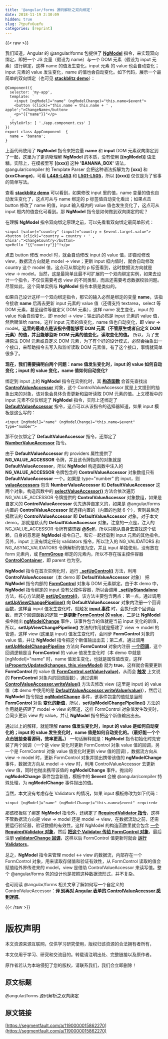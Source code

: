 ```yaml
---
title: '@angular/forms 源码解析之双向绑定' 
date: 2018-11-19 2:30:09
hidden: true
slug: 7tpufv6uefu
categories: [reprint]
---
```


{{< raw >}}
<p>&#x6211;&#x4EEC;&#x77E5;&#x9053;&#xFF0C;Angular &#x7684; @angular/forms &#x5305;&#x63D0;&#x4F9B;&#x4E86; <strong><a href="https://github.com/angular/angular/blob/master/packages/forms/src/directives/ng_model.ts#L106-L111" rel="nofollow noreferrer" target="_blank">NgModel</a></strong> &#x6307;&#x4EE4;&#xFF0C;&#x6765;&#x5B9E;&#x73B0;&#x53CC;&#x5411;&#x7ED1;&#x5B9A;&#xFF0C;&#x5373;&#x628A;&#x4E00;&#x4E2A; JS &#x53D8;&#x91CF;&#xFF08;&#x5047;&#x8BBE;&#x4E3A; name&#xFF09;&#x4E0E;&#x4E00;&#x4E2A; DOM &#x5143;&#x7D20;&#xFF08;&#x5047;&#x8BBE;&#x4E3A; input &#x5143;&#x7D20;&#xFF09;&#x8FDB;&#x884C;&#x7ED1;&#x5B9A;&#xFF0C;&#x8FD9;&#x6837; name &#x7684;&#x503C;&#x53D1;&#x751F;&#x53D8;&#x5316;&#xFF0C;input &#x5143;&#x7D20; &#x7684; value &#x4E5F;&#x4F1A;&#x81EA;&#x52A8;&#x53D8;&#x5316;&#xFF1B;input &#x5143;&#x7D20;&#x7684; value &#x53D1;&#x751F;&#x53D8;&#x5316;&#xFF0C;name &#x7684;&#x503C;&#x4E5F;&#x4F1A;&#x81EA;&#x52A8;&#x53D8;&#x5316;&#x3002;&#x5982;&#x4E0B;&#x4EE3;&#x7801;&#xFF0C;&#x5C55;&#x793A;&#x4E00;&#x4E2A;&#x6700;&#x7B80;&#x5355;&#x7684;&#x53CC;&#x5411;&#x7ED1;&#x5B9A;&#xFF08;&#x4E5F;&#x53EF;&#x89C1; <strong><a href="https://stackblitz.com/edit/ng-model-lx1036" rel="nofollow noreferrer" target="_blank">stackblitz demo</a></strong>&#xFF09;&#xFF1A;</p><div class="widget-codetool" style="display:none"><div class="widget-codetool--inner"><span class="selectCode code-tool" data-toggle="tooltip" data-placement="top" title="" data-original-title="&#x5168;&#x9009;"></span> <span type="button" class="copyCode code-tool" data-toggle="tooltip" data-placement="top" data-clipboard-text="@Component({
  selector: &apos;my-app&apos;,
  template: `
    &lt;input [ngModel]=&quot;name&quot; (ngModelChange)=&quot;this.name=$event&quot;&gt;
    &lt;button (click)=&quot;this.name = this.name + &apos; , apple&apos;;&quot;&gt;ChangeName&lt;/button&gt;
    &lt;p&gt;"{{"name"}}"&lt;/p&gt;
  `,
  styleUrls: [ &apos;./app.component.css&apos; ]
})
export class AppComponent  {
  name = &apos;banana&apos;;
}" title="" data-original-title="&#x590D;&#x5236;"></span> <span type="button" class="saveToNote code-tool" data-toggle="tooltip" data-placement="top" title="" data-original-title="&#x653E;&#x8FDB;&#x7B14;&#x8BB0;"></span></div></div><pre class="xml hljs"><code class="html">@Component({
  selector: &apos;my-app&apos;,
  template: `
    <span class="hljs-tag">&lt;<span class="hljs-name">input</span> [<span class="hljs-attr">ngModel</span>]=<span class="hljs-string">&quot;name&quot;</span> (<span class="hljs-attr">ngModelChange</span>)=<span class="hljs-string">&quot;this.name=$event&quot;</span>&gt;</span>
    <span class="hljs-tag">&lt;<span class="hljs-name">button</span> (<span class="hljs-attr">click</span>)=<span class="hljs-string">&quot;this.name = this.name + &apos; , apple&apos;;&quot;</span>&gt;</span>ChangeName<span class="hljs-tag">&lt;/<span class="hljs-name">button</span>&gt;</span>
    <span class="hljs-tag">&lt;<span class="hljs-name">p</span>&gt;</span>"{{"name"}}"<span class="hljs-tag">&lt;/<span class="hljs-name">p</span>&gt;</span>
  `,
  styleUrls: [ &apos;./app.component.css&apos; ]
})
export class AppComponent  {
  name = &apos;banana&apos;;
}</code></pre><p>&#x4E0A;&#x9762;&#x4EE3;&#x7801;&#x4F7F;&#x7528;&#x4E86; <strong>NgModel</strong> &#x6307;&#x4EE4;&#x6765;&#x628A;&#x53D8;&#x91CF; <strong>name</strong> &#x548C; <strong>input</strong> DOM &#x5143;&#x7D20;&#x53CC;&#x5411;&#x7ED1;&#x5B9A;&#x5230;&#x4E86;&#x4E00;&#x8D77;&#xFF0C;&#x8FD9;&#x91CC;&#x4E3A;&#x4E86;&#x66F4;&#x6E05;&#x6670;&#x7406;&#x89E3; <strong>NgModel</strong> &#x7684;&#x672C;&#x8D28;&#xFF0C;&#x6CA1;&#x6709;&#x4F7F;&#x7528; <strong>[(ngModel)]</strong> &#x8BED;&#x6CD5;&#x7CD6;&#x3002;&#x5B9E;&#x9645;&#x4E0A;&#xFF0C;&#x5728;&#x6A21;&#x677F;&#x91CC;&#x5199; <strong>[(xxx)]</strong> &#x8FD9;&#x79CD; <strong>&apos;BANANA_BOX&apos;</strong> &#x8BED;&#x6CD5;&#xFF0C;@angular/compiler &#x7684; Template Parser &#x4F1A;&#x628A;&#x8FD9;&#x79CD;&#x8BED;&#x6CD5;&#x62C6;&#x89E3;&#x4E3A;&#x4E3A; <strong>[xxx]</strong> &#x548C; <strong>(xxxChange)</strong>&#xFF0C;&#x53EF;&#x770B; <strong><a href="https://github.com/angular/angular/blob/master/packages/compiler/src/template_parser/template_parser.ts#L448-L453" rel="nofollow noreferrer" target="_blank">L448-L453</a></strong> &#x548C; <strong><a href="https://github.com/angular/angular/blob/master/packages/compiler/src/template_parser/template_parser.ts#L501-L505" rel="nofollow noreferrer" target="_blank">L501-L505</a></strong>&#xFF0C;&#x6240;&#x4EE5; <strong>[(xxx)]</strong> &#x4EC5;&#x4EC5;&#x662F;&#x4E3A;&#x4E86;&#x7701;&#x4E8B;&#x7684;&#x7B80;&#x5355;&#x5199;&#x6CD5;&#x3002;</p><p>&#x67E5;&#x770B; <strong><a href="https://stackblitz.com/edit/ng-model-lx1036" rel="nofollow noreferrer" target="_blank">stackblitz demo</a></strong> &#x53EF;&#x4EE5;&#x770B;&#x5230;&#xFF0C;&#x5982;&#x679C;&#x4FEE;&#x6539; input &#x91CC;&#x7684;&#x503C;&#xFF0C;name &#x53D8;&#x91CF;&#x7684;&#x503C;&#x4E5F;&#x81EA;&#x52A8;&#x53D1;&#x751F;&#x53D8;&#x5316;&#x4E86;&#xFF0C;&#x8FD9;&#x70B9;&#x53EF;&#x4ECE;&#x4E0E; name &#x7ED1;&#x5B9A;&#x7684; p &#x6807;&#x7B7E;&#x503C;&#x81EA;&#x52A8;&#x53D8;&#x5316;&#x770B;&#x51FA;&#xFF1B;&#x5982;&#x679C;&#x70B9;&#x51FB; button &#x4FEE;&#x6539;&#x4E86; name &#x7684;&#x503C;&#xFF0C;input &#x8F93;&#x5165;&#x6846;&#x5185;&#x7684; value &#x503C;&#x4E5F;&#x53D1;&#x751F;&#x53D8;&#x5316;&#x4E86;&#xFF0C;&#x8FD9;&#x70B9;&#x53EF;&#x4ECE; input &#x6846;&#x5185;&#x7684;&#x503C;&#x53D8;&#x5316;&#x53EF;&#x770B;&#x5230;&#x3002;&#x90A3; <strong>NgModel</strong> &#x6307;&#x4EE4;&#x662F;&#x5982;&#x4F55;&#x505A;&#x5230;&#x53CC;&#x5411;&#x7ED1;&#x5B9A;&#x7684;&#x5462;&#xFF1F;</p><p>&#x5728;&#x7406;&#x89E3; <strong>NgModel</strong> &#x6307;&#x4EE4;&#x53CC;&#x5411;&#x7ED1;&#x5B9A;&#x539F;&#x7406;&#x4E4B;&#x524D;&#xFF0C;&#x53EF;&#x4EE5;&#x5148;&#x770B;&#x770B;&#x53CC;&#x5411;&#x7ED1;&#x5B9A;&#x6700;&#x7B80;&#x5355;&#x5F62;&#x5F0F;&#xFF1A;</p><div class="widget-codetool" style="display:none"><div class="widget-codetool--inner"><span class="selectCode code-tool" data-toggle="tooltip" data-placement="top" title="" data-original-title="&#x5168;&#x9009;"></span> <span type="button" class="copyCode code-tool" data-toggle="tooltip" data-placement="top" data-clipboard-text="&lt;input [value]=&quot;country&quot; (input)=&quot;country = $event.target.value&quot;&gt;
&lt;button (click)=&quot;country = country + &apos; , China&apos;;&quot;&gt;ChangeCountry&lt;/button&gt;
&lt;p&gt;Hello "{{"country"}}"!&lt;/p&gt;" title="" data-original-title="&#x590D;&#x5236;"></span> <span type="button" class="saveToNote code-tool" data-toggle="tooltip" data-placement="top" title="" data-original-title="&#x653E;&#x8FDB;&#x7B14;&#x8BB0;"></span></div></div><pre class="xml hljs"><code class="html"><span class="hljs-tag">&lt;<span class="hljs-name">input</span> [<span class="hljs-attr">value</span>]=<span class="hljs-string">&quot;country&quot;</span> (<span class="hljs-attr">input</span>)=<span class="hljs-string">&quot;country = $event.target.value&quot;</span>&gt;</span>
<span class="hljs-tag">&lt;<span class="hljs-name">button</span> (<span class="hljs-attr">click</span>)=<span class="hljs-string">&quot;country = country + &apos; , China&apos;;&quot;</span>&gt;</span>ChangeCountry<span class="hljs-tag">&lt;/<span class="hljs-name">button</span>&gt;</span>
<span class="hljs-tag">&lt;<span class="hljs-name">p</span>&gt;</span>Hello "{{"country"}}"!<span class="hljs-tag">&lt;/<span class="hljs-name">p</span>&gt;</span></code></pre><p>&#x70B9;&#x51FB; button &#x4FEE;&#x6539; model &#x65F6;&#xFF0C;&#x5C31;&#x4F1A;&#x81EA;&#x52A8;&#x4FEE;&#x6539; input &#x7684; value &#x503C;&#xFF0C;&#x5373;&#x81EA;&#x52A8;&#x4FEE;&#x6539; view&#xFF0C;&#x6570;&#x636E;&#x6D41;&#x65B9;&#x5411;&#x5C31;&#x662F; model -&gt; view&#xFF1B;&#x66F4;&#x65B0; input &#x6846;&#x5185;&#x503C;&#x65F6;&#xFF0C;&#x5C31;&#x4F1A;&#x81EA;&#x52A8;&#x4FEE;&#x6539; country &#x8FD9;&#x4E2A; model &#x503C;&#xFF0C;&#x8FD9;&#x70B9;&#x53EF;&#x4ECE;&#x7ED1;&#x5B9A;&#x7684; p &#x6807;&#x7B7E;&#x770B;&#x5230;&#xFF0C;&#x8FD9;&#x65F6;&#x6570;&#x636E;&#x6D41;&#x65B9;&#x5411;&#x5C31;&#x662F; view -&gt; model&#x3002;&#x5F53;&#x7136;&#xFF0C;&#x8FD9;&#x662F;&#x6700;&#x7B80;&#x5355;&#x4E14;&#x6700;&#x4E0D;&#x53EF;&#x6269;&#x5C55;&#x7684;&#x4E00;&#x4E2A;&#x53CC;&#x5411;&#x7ED1;&#x5B9A;&#x5B9E;&#x4F8B;&#xFF0C;&#x5982;&#x679C;&#x53BB;&#x8BBE;&#x8BA1;&#x4E00;&#x4E2A;&#x6307;&#x4EE4;&#xFF0C;&#x4E0D;&#x4EC5;&#x4EC5;&#x9700;&#x8981;&#x8003;&#x8651; view &#x7684;&#x4E0D;&#x540C;&#x7C7B;&#x578B;&#xFF0C;&#x800C;&#x4E14;&#x8FD8;&#x9700;&#x8981;&#x8003;&#x8651;&#x6570;&#x636E;&#x6821;&#x9A8C;&#x95EE;&#x9898;&#x3002;&#x5C3D;&#x7BA1;&#x5982;&#x6B64;&#xFF0C;&#x8FD9;&#x4E2A;&#x7B80;&#x5355;&#x5B9E;&#x4F8B;&#x4E0E; <strong>NgModel</strong> &#x6307;&#x4EE4;&#x672C;&#x8D28;&#x662F;&#x7C7B;&#x4F3C;&#x7684;&#x3002;</p><p>&#x5982;&#x679C;&#x81EA;&#x5DF1;&#x8BBE;&#x8BA1;&#x8FD9;&#x6837;&#x4E00;&#x4E2A;&#x53CC;&#x5411;&#x7ED1;&#x5B9A;&#x6307;&#x4EE4;&#xFF0C;&#x90A3;&#x5B83;&#x7684;&#x8F93;&#x5165;&#x5FC5;&#x7136;&#x662F;&#x7ED1;&#x5B9A;&#x7684;&#x53D8;&#x91CF; <strong>name</strong>&#xFF0C;&#x8BE5;&#x6307;&#x4EE4;&#x63A5;&#x6536; <strong>name</strong> &#x540E;&#x518D;&#x53BB;&#x66F4;&#x65B0; input &#x5143;&#x7D20;&#x7684; value &#x503C;&#xFF08;&#x8FD8;&#x5F97;&#x652F;&#x6301; textarea&#xFF0C;select &#x7B49; DOM &#x5143;&#x7D20;&#xFF0C;&#x751A;&#x81F3;&#x7EC4;&#x4EF6;&#x7B49;&#x81EA;&#x5B9A;&#x4E49; DOM &#x5143;&#x7D20;&#xFF09;&#xFF0C;&#x8FD9;&#x6837; name &#x53D1;&#x751F;&#x53D8;&#x5316;&#xFF0C;input &#x7684; value &#x4E5F;&#x4F1A;&#x81EA;&#x52A8;&#x53D8;&#x5316;&#xFF0C;&#x5373; model -&gt; view&#xFF1B;&#x8F93;&#x51FA;&#x7684;&#x5FC5;&#x7136;&#x662F; input &#x5143;&#x7D20;&#x7684; value &#x503C;&#xFF0C;&#x7136;&#x540E;&#x8D4B;&#x503C;&#x7ED9; name&#xFF0C;&#x8FD9;&#x6837; input &#x5143;&#x7D20;&#x7684;&#x503C;&#x53D8;&#x5316;&#xFF0C;name &#x503C;&#x4E5F;&#x81EA;&#x52A8;&#x53D8;&#x5316;&#xFF0C;&#x5373; view -&gt; model&#x3002;<strong>&#x8FD9;&#x91CC;&#x7684;&#x6700;&#x96BE;&#x70B9;&#x662F;&#x8BE5;&#x6307;&#x4EE4;&#x5F97;&#x80FD;&#x591F;&#x5199; DOM &#x5143;&#x7D20;&#xFF08;&#x4E0D;&#x7BA1;&#x539F;&#x751F;&#x6216;&#x8005;&#x81EA;&#x5B9A;&#x4E49; DOM &#x5143;&#x7D20;&#xFF09;&#x7684;&#x503C;&#xFF0C;&#x5E76;&#x4E14;&#x80FD;&#x591F;&#x76D1;&#x542C; DOM &#x5143;&#x7D20;&#x7684;&#x503C;&#x53D8;&#x5316;&#xFF0C;&#x8BFB;&#x53D6;&#x53D8;&#x5316;&#x7684;&#x503C;&#x3002;</strong> &#x6240;&#x4EE5;&#xFF0C;&#x4E3A;&#x4E86;&#x652F;&#x6301;&#x539F;&#x751F; DOM &#x5143;&#x7D20;&#x6216;&#x81EA;&#x5B9A;&#x4E49; DOM &#x5143;&#x7D20;&#xFF0C;&#x4E3A;&#x4E86;&#x6709;&#x4E2A;&#x597D;&#x7684;&#x8BBE;&#x8BA1;&#x6A21;&#x5F0F;&#xFF0C;&#x5FC5;&#x7136;&#x4F1A;&#x62BD;&#x8C61;&#x51FA;&#x4E00;&#x4E2A;&#x63A5;&#x53E3;&#xFF0C;&#x6765;&#x5E2E;&#x52A9;&#x6307;&#x4EE4;&#x53BB;&#x5199;&#x5165;&#x548C;&#x76D1;&#x542C;&#x8BFB;&#x53D6; DOM &#x5143;&#x7D20;&#x503C;&#xFF0C;&#x6709;&#x4E86;&#x8FD9;&#x4E2A;&#x63A5;&#x53E3;&#xFF0C;&#x4E8B;&#x60C5;&#x5C31;&#x7B80;&#x5355;&#x5F88;&#x591A;&#x4E86;&#x3002;</p><p><strong>&#x73B0;&#x5728;&#xFF0C;&#x6211;&#x4EEC;&#x9700;&#x8981;&#x641E;&#x660E;&#x767D;&#x4E24;&#x4E2A;&#x95EE;&#x9898;&#xFF1A;name &#x503C;&#x53D1;&#x751F;&#x53D8;&#x5316;&#x65F6;&#xFF0C;input &#x7684; value &#x5982;&#x4F55;&#x81EA;&#x52A8;&#x53D8;&#x5316;&#xFF1B;input &#x7684; value &#x53D8;&#x5316;&#xFF0C;name &#x503C;&#x5982;&#x4F55;&#x81EA;&#x52A8;&#x53D8;&#x5316;?</strong></p><p>&#x7ED1;&#x5B9A;&#x5230; input &#x4E0A;&#x7684; <strong>NgModel</strong> &#x6307;&#x4EE4;&#x5728;&#x5B9E;&#x4F8B;&#x5316;&#x65F6;&#xFF0C;&#x5176; <strong><a href="https://github.com/angular/angular/blob/master/packages/forms/src/directives/ng_model.ts#L167-L177" rel="nofollow noreferrer" target="_blank">&#x6784;&#x9020;&#x51FD;&#x6570;</a></strong> &#x4F1A;&#x9996;&#x5148;&#x67E5;&#x627E;&#x51FA; <strong><a href="https://github.com/angular/angular/blob/master/packages/forms/src/directives/control_value_accessor.ts#L20-L110" rel="nofollow noreferrer" target="_blank">ControlValueAccessor</a></strong> &#x5BF9;&#x8C61;&#xFF0C;&#x8FD9;&#x4E2A; ControlValueAccessor &#x5C31;&#x662F;&#x4E0A;&#x6587;&#x63D0;&#x5230;&#x7684;&#x62BD;&#x8C61;&#x51FA;&#x6765;&#x7684;&#x5BF9;&#x8C61;&#xFF0C;&#x8BE5;&#x5BF9;&#x8C61;&#x4F1A;&#x5177;&#x4F53;&#x8D1F;&#x8D23;&#x66F4;&#x65B0;&#x548C;&#x76D1;&#x542C;&#x8BFB;&#x53D6; DOM &#x5143;&#x7D20;&#x7684;&#x503C;&#x3002;&#x4E0A;&#x6587;&#x6A21;&#x677F;&#x4E2D;&#x7684; input &#x5143;&#x7D20;&#x4E0D;&#x4EC5;&#x4EC5;&#x7ED1;&#x5B9A;&#x4E86; <strong>NgModel</strong> &#x6307;&#x4EE4;&#xFF0C;&#x5B9E;&#x9645;&#x4E0A;&#x8FD8;&#x7ED1;&#x5B9A;&#x4E86; <strong><a href="https://github.com/angular/angular/blob/master/packages/forms/src/directives/default_value_accessor.ts#L45-L59" rel="nofollow noreferrer" target="_blank">DefaultValueAccessor</a></strong> &#x6307;&#x4EE4;&#xFF0C;&#x8FD9;&#x70B9;&#x53EF;&#x4EE5;&#x4ECE;&#x8BE5;&#x6307;&#x4EE4;&#x7684;&#x9009;&#x62E9;&#x5668;&#x77E5;&#x9053;&#xFF0C;&#x5982;&#x679C; input &#x6A21;&#x677F;&#x662F;&#x8FD9;&#x4E48;&#x5199;&#x7684;&#xFF1A;</p><div class="widget-codetool" style="display:none"><div class="widget-codetool--inner"><span class="selectCode code-tool" data-toggle="tooltip" data-placement="top" title="" data-original-title="&#x5168;&#x9009;"></span> <span type="button" class="copyCode code-tool" data-toggle="tooltip" data-placement="top" data-clipboard-text="&lt;input [ngModel]=&quot;name&quot; (ngModelChange)=&quot;this.name=$event&quot; type=&quot;number&quot;&gt;" title="" data-original-title="&#x590D;&#x5236;"></span> <span type="button" class="saveToNote code-tool" data-toggle="tooltip" data-placement="top" title="" data-original-title="&#x653E;&#x8FDB;&#x7B14;&#x8BB0;"></span></div></div><pre class="xml hljs"><code class="html" style="word-break:break-word;white-space:initial"><span class="hljs-tag">&lt;<span class="hljs-name">input</span> [<span class="hljs-attr">ngModel</span>]=<span class="hljs-string">&quot;name&quot;</span> (<span class="hljs-attr">ngModelChange</span>)=<span class="hljs-string">&quot;this.name=$event&quot;</span> <span class="hljs-attr">type</span>=<span class="hljs-string">&quot;number&quot;</span>&gt;</span></code></pre><p>&#x90A3;&#x4E0D;&#x4EC5;&#x4EC5;&#x7ED1;&#x5B9A;&#x4E86; <strong>DefaultValueAccessor</strong> &#x6307;&#x4EE4;&#xFF0C;&#x8FD8;&#x7ED1;&#x5B9A;&#x4E86; <strong><a href="https://github.com/angular/angular/blob/master/packages/forms/src/directives/number_value_accessor.ts#L28-L38" rel="nofollow noreferrer" target="_blank">NumberValueAccessor</a></strong> &#x6307;&#x4EE4;&#x3002;</p><p>&#x7531;&#x4E8E; <strong>DefaultValueAccessor</strong> &#x7684; providers &#x5C5E;&#x6027;&#x63D0;&#x4F9B;&#x4E86; <strong>NG_VALUE_ACCESSOR</strong> &#x4EE4;&#x724C;&#xFF0C;&#x5E76;&#x4E14;&#x8BE5;&#x4EE4;&#x724C;&#x6307;&#x5411;&#x7684;&#x5BF9;&#x8C61;&#x5C31;&#x662F; <strong>DefaultValueAccessor</strong>&#xFF0C;&#x6240;&#x4EE5; <strong>NgModel</strong> &#x6784;&#x9020;&#x51FD;&#x6570;&#x4E2D;&#x6CE8;&#x5165;&#x7684; <strong>NG_VALUE_ACCESSOR</strong> &#x4EE4;&#x724C;&#x5305;&#x542B;&#x7684; <strong>ControlValueAccessor</strong> &#x5BF9;&#x8C61;&#x6570;&#x7EC4;&#x53EA;&#x6709; <strong>DefaultValueAccessor</strong> &#x4E00;&#x4E2A;&#x3002;&#x5982;&#x679C;&#x662F; type=&quot;number&quot; &#x7684; input&#xFF0C;&#x5219; <strong><a href="https://github.com/angular/angular/blob/master/packages/forms/src/directives/ng_model.ts#L170-L171" rel="nofollow noreferrer" target="_blank">valueAccessors</a></strong> &#x5305;&#x542B; <strong>NumberValueAccessor</strong> &#x548C; <strong>DefaultValueAccessor</strong> &#x8FD9;&#x4E24;&#x4E2A;&#x5BF9;&#x8C61;&#x3002;&#x6784;&#x9020;&#x51FD;&#x6570;&#x4E2D;&#x7684; <strong><a href="https://github.com/angular/angular/blob/master/packages/forms/src/directives/shared.ts#L186-L218" rel="nofollow noreferrer" target="_blank">selectValueAccessor()</a></strong> &#x65B9;&#x6CD5;&#x4F1A;&#x4F9D;&#x6B21;&#x904D;&#x5386; NG_VALUE_ACCESSOR &#x4EE4;&#x724C;&#x63D0;&#x4F9B;&#x7684; <strong>ControlValueAccessor</strong> &#x5BF9;&#x8C61;&#x6570;&#x7EC4;&#xFF0C;&#x5982;&#x679C;&#x662F;&#x81EA;&#x5B9A;&#x4E49;&#x7684; <strong>ControlValueAccessor</strong> &#x4F18;&#x5148;&#x9009;&#x62E9;&#x81EA;&#x5B9A;&#x4E49;&#x7684;&#xFF0C;&#x5982;&#x679C;&#x662F; @angular/forms &#x5185;&#x7F6E;&#x7684; <strong>ControlValueAccessor</strong> &#x5C31;&#x9009;&#x62E9;&#x5185;&#x7F6E;&#x7684;&#xFF08;&#x5185;&#x7F6E;&#x7684;&#x4E5F;&#x5C31; 6 &#x4E2A;&#xFF09;&#xFF0C;&#x5426;&#x5219;&#x6700;&#x540E;&#x9009;&#x62E9;&#x9ED8;&#x8BA4;&#x7684; <strong>ControlValueAccessor</strong> &#x5373; <strong>DefaultValueAccessor</strong> &#x5BF9;&#x8C61;&#x3002;&#x5BF9;&#x4E8E;&#x672C;&#x6587; demo&#xFF0C;&#x90A3;&#x5C31;&#x662F;&#x9ED8;&#x8BA4;&#x7684; <strong>DefaultValueAccessor</strong> &#x5BF9;&#x8C61;&#x3002;&#x6CE8;&#x610F;&#x7684;&#x4E00;&#x70B9;&#x662F;&#xFF0C;&#x6CE8;&#x5165;&#x7684; NG_VALUE_ACCESSOR &#x4EE4;&#x724C;&#x6709;&#x88C5;&#x9970;&#x5668; <strong><a href="https://github.com/angular/angular/blob/master/packages/forms/src/directives/ng_model.ts#L170" rel="nofollow noreferrer" target="_blank">@Self</a></strong>&#xFF0C;&#x6240;&#x4EE5;&#x53EA;&#x80FD;&#x4ECE;&#x81EA;&#x8EAB;&#x53BB;&#x67E5;&#x627E;&#x8FD9;&#x4E2A;&#x4F9D;&#x8D56;&#xFF0C;&#x81EA;&#x8EAB;&#x7684;&#x610F;&#x601D;&#x662F; <strong>NgModel</strong> &#x6307;&#x4EE4;&#x81EA;&#x5DF1;&#xFF0C;&#x548C;&#x5B83;&#x4E00;&#x8D77;&#x6302;&#x8F7D;&#x5230; input &#x5143;&#x7D20;&#x7684;&#x5176;&#x4ED6;&#x6307;&#x4EE4;&#x3002;&#x53E6;&#x5916;&#xFF0C;input &#x4E0A;&#x6CA1;&#x6709;&#x7ED1;&#x5B9A;&#x4EFB;&#x4F55; validators &#x6307;&#x4EE4;&#xFF0C;&#x6240;&#x4EE5;&#x6CE8;&#x5165;&#x7684; NG_VALIDATORS &#x548C; NG_ASYNC_VALIDATORS &#x4EE4;&#x724C;&#x89E3;&#x6790;&#x7684;&#x503C;&#x4E3A;&#x7A7A;&#xFF0C;&#x5E76;&#x4E14; input &#x5355;&#x72EC;&#x4F7F;&#x7528;&#xFF0C;&#x6CA1;&#x6709;&#x653E;&#x5728; form &#x5143;&#x7D20;&#x5185;&#xFF0C;&#x6216; <strong><a href="https://github.com/angular/angular/blob/master/packages/forms/src/directives/reactive_directives/form_group_directive.ts#L61-L67" rel="nofollow noreferrer" target="_blank">FormGroup</a></strong> &#x7ED1;&#x5B9A;&#x7684;&#x5143;&#x7D20;&#x5185;&#xFF0C;&#x6240;&#x4EE5;&#x4E0D;&#x5B58;&#x5728;&#x5BBF;&#x4E3B;&#x63A7;&#x4EF6;&#x5BB9;&#x5668; <strong><a href="https://github.com/angular/angular/blob/master/packages/forms/src/directives/ng_model.ts#L167" rel="nofollow noreferrer" target="_blank">ControlContainer</a></strong>&#xFF0C;&#x5373; parent &#x4E5F;&#x4E3A;&#x7A7A;&#x3002;</p><p><strong>NgModel</strong> &#x6307;&#x4EE4;&#x5728;&#x9996;&#x6B21;&#x5B9E;&#x4F8B;&#x5316;&#x65F6;&#xFF0C;&#x8FD0;&#x884C; <strong><a href="https://github.com/angular/angular/blob/master/packages/forms/src/directives/ng_model.ts#L181" rel="nofollow noreferrer" target="_blank">_setUpControl()</a></strong> &#x65B9;&#x6CD5;&#xFF0C;&#x5229;&#x7528; <strong>ControlValueAccessor</strong>&#xFF08;&#x672C; demo &#x5373; <strong>DefaultValueAccessor</strong> &#x5BF9;&#x8C61;&#xFF09; &#x628A; <strong>NgModel</strong> &#x6307;&#x4EE4;&#x5185;&#x90E8;&#x7684; <strong><a href="https://github.com/angular/angular/blob/master/packages/forms/src/directives/ng_model.ts#L113" rel="nofollow noreferrer" target="_blank">FormControl</a></strong> &#x5BF9;&#x8C61;&#x4E0E; DOM &#x5143;&#x7D20;&#x7ED1;&#x5B9A;&#x3002;&#x7531;&#x4E8E;&#x672C; demo &#x4E2D;&#xFF0C;<strong>NgModel</strong> &#x6307;&#x4EE4;&#x7ED1;&#x5B9A;&#x7684; input &#x6CA1;&#x6709;&#x7236;&#x63A7;&#x4EF6;&#x5BB9;&#x5668;&#xFF0C;&#x6240;&#x4EE5;&#x4F1A;&#x8C03;&#x7528; <strong><a href="https://github.com/angular/angular/blob/master/packages/forms/src/directives/ng_model.ts#L228-L231" rel="nofollow noreferrer" target="_blank">_setUpStandalone</a></strong> &#x65B9;&#x6CD5;&#xFF0C;&#x6838;&#x5FC3;&#x65B9;&#x6CD5;&#x5C31;&#x662F; <strong><a href="https://github.com/angular/angular/blob/master/packages/forms/src/directives/shared.ts#L35-L63" rel="nofollow noreferrer" target="_blank">setUpControl()</a></strong>&#xFF0C;&#x8BE5;&#x65B9;&#x6CD5;&#x4E3B;&#x8981;&#x5305;&#x542B;&#x4E24;&#x70B9;&#xFF1A;&#x7B2C;&#x4E00;&#x70B9;&#xFF0C;&#x901A;&#x8FC7;&#x8C03;&#x7528; <strong><a href="https://github.com/angular/angular/blob/master/packages/forms/src/directives/shared.ts#L84-L92" rel="nofollow noreferrer" target="_blank">setUpViewChangePipeline()</a></strong> &#x5411; <strong>DefaultValueAccessor</strong> &#x5BF9;&#x8C61;&#x5185;&#x6CE8;&#x518C;&#x4E00;&#x4E2A;&#x56DE;&#x8C03;&#x51FD;&#x6570;&#xFF0C;&#x8FD9;&#x6837;&#x5F53; input &#x503C;&#x53D1;&#x751F;&#x53D8;&#x5316;&#x65F6;&#xFF0C;&#x5C31;&#x89E6;&#x53D1; <strong><a href="https://github.com/angular/angular/blob/master/packages/forms/src/directives/default_value_accessor.ts#L52" rel="nofollow noreferrer" target="_blank">input &#x4E8B;&#x4EF6;</a></strong> &#x65F6;&#xFF0C;&#x4F1A;&#x6267;&#x884C;&#x8FD9;&#x4E2A;&#x56DE;&#x8C03;&#x51FD;&#x6570;&#xFF0C;&#x800C;&#x8FD9;&#x4E2A;&#x56DE;&#x8C03;&#x51FD;&#x6570;&#x7684;&#x903B;&#x8F91; <strong><a href="https://github.com/angular/angular/blob/master/packages/forms/src/directives/shared.ts#L105" rel="nofollow noreferrer" target="_blank">&#x4E00;&#x662F;&#x66F4;&#x65B0; FormControl &#x7684; value</a></strong>&#xFF0C;&#x4E8C;&#x662F;&#x8BA9; <strong>NgModel</strong> &#x6307;&#x4EE4;&#x629B;&#x51FA; <strong><a href="https://github.com/angular/angular/blob/master/packages/forms/src/directives/shared.ts#L106" rel="nofollow noreferrer" target="_blank">ngModelChange</a></strong> &#x4E8B;&#x4EF6;&#xFF0C;&#x8BE5;&#x4E8B;&#x4EF6;&#x5305;&#x542B;&#x7684;&#x503C;&#x5C31;&#x662F;&#x5F53;&#x524D; input &#x53D8;&#x5316;&#x7684;&#x65B0;&#x503C;&#xFF0C;&#x6240;&#x4EE5;&#xFF0C;<strong>setUpViewChangePipeline()</strong> &#x65B9;&#x6CD5;&#x7684;&#x4F5C;&#x7528;&#x5C31;&#x662F;&#x642D;&#x5EFA;&#x4E86; view -&gt; model &#x7684;&#x7BA1;&#x9053;&#xFF0C;&#x8FD9;&#x6837; view (&#x8FD9;&#x91CC;&#x662F; input) &#x503C;&#x53D1;&#x751F;&#x53D8;&#x5316;&#x65F6;&#xFF0C;&#x4F1A;&#x540C;&#x6B65; <strong>FormControl</strong> &#x5BF9;&#x8C61;&#x7684; value &#x503C;&#xFF0C;&#x5E76;&#x8BA9; <strong>NgModel</strong> &#x6307;&#x4EE4;&#x628A;&#x8FD9;&#x4E2A;&#x65B0;&#x503C;&#x8F93;&#x51FA;&#x51FA;&#x53BB;&#xFF1B;&#x7B2C;&#x4E8C;&#x70B9;&#xFF0C;&#x901A;&#x8FC7;&#x8C03;&#x7528; <strong><a href="https://github.com/angular/angular/blob/master/packages/forms/src/directives/shared.ts#L44" rel="nofollow noreferrer" target="_blank">setUpModelChangePipeline</a></strong> &#x65B9;&#x6CD5;&#x5411; <strong>FormControl</strong> &#x5BF9;&#x8C61;&#x5185;&#x6CE8;&#x518C; <strong><a href="https://github.com/angular/angular/blob/master/packages/forms/src/directives/shared.ts#L111-L116" rel="nofollow noreferrer" target="_blank">&#x4E00;&#x4E2A;&#x56DE;&#x8C03;</a></strong>&#xFF0C;&#x8FD9;&#x4E2A;&#x56DE;&#x8C03;&#x903B;&#x8F91;&#x662F;&#x5F53; <strong>FormControl</strong> &#x7684; value &#x503C;&#x53D1;&#x751F;&#x53D8;&#x5316;&#x65F6;&#xFF08;&#x672C; demo &#x4E2D;&#x5C31;&#x662F; [ngModel]=&quot;name&quot; &#x65F6;&#xFF0C;name &#x503C;&#x53D1;&#x751F;&#x53D8;&#x5316;&#xFF0C;&#x4E5F;&#x5C31;&#x662F;&#x5C5E;&#x6027;&#x503C;&#x6539;&#x53D8;&#xFF0C;&#x8FD9;&#x6837; <strong><a href="https://github.com/angular/angular/blob/master/packages/forms/src/directives/ng_model.ts#L186" rel="nofollow noreferrer" target="_blank">isPropertyUpdated(changes, this.viewModel)</a></strong> &#x5C31;&#x4E3A; <strong>true</strong>&#xFF0C;&#x8FD9;&#x6837;&#x5C31;&#x4F1A;&#x9700;&#x8981;&#x66F4;&#x65B0; <strong>FormControl</strong> &#x7684; value &#x503C; <strong><a href="https://github.com/angular/angular/blob/master/packages/forms/src/directives/ng_model.ts#L258-L261" rel="nofollow noreferrer" target="_blank">FormControl.setValue(value)</a></strong>&#xFF0C;&#x4ECE;&#x800C;&#x4F1A; <strong><a href="https://github.com/angular/angular/blob/master/packages/forms/src/model.ts#L936-L939" rel="nofollow noreferrer" target="_blank">&#x89E6;&#x53D1;</a></strong> &#x4E0A;&#x6587;&#x8BF4;&#x7684; <strong>FormControl</strong> &#x5BF9;&#x8C61;&#x5185;&#x7684;&#x56DE;&#x8C03;&#x51FD;&#x6570;&#xFF09;&#xFF0C;&#x901A;&#x8FC7;&#x8C03;&#x7528; <strong><a href="https://github.com/angular/angular/blob/master/packages/forms/src/directives/shared.ts#L113" rel="nofollow noreferrer" target="_blank">ControlValueAccessor.writeValue()</a></strong> &#x65B9;&#x6CD5;&#x53BB;&#x4FEE;&#x6539; view (&#x8FD9;&#x91CC;&#x662F; input) &#x7684; value &#x503C;&#xFF08;&#x672C; demo &#x4E2D;&#x4F7F;&#x7528;&#x7684;&#x662F; <strong><a href="https://github.com/angular/angular/blob/master/packages/forms/src/directives/default_value_accessor.ts#L74-L76" rel="nofollow noreferrer" target="_blank">DefaultValueAccessor.writeValue(value)</a></strong>&#xFF09;&#xFF0C;&#x7136;&#x540E;&#x8BA9; <strong>NgModel</strong> &#x6307;&#x4EE4;&#x629B;&#x51FA; <strong><a href="https://github.com/angular/angular/blob/master/packages/forms/src/directives/shared.ts#L106" rel="nofollow noreferrer" target="_blank">ngModelChange</a></strong> &#x4E8B;&#x4EF6;&#xFF0C;&#x8BE5;&#x4E8B;&#x4EF6;&#x5305;&#x542B;&#x7684;&#x503C;&#x5C31;&#x662F;&#x5F53;&#x524D; <strong>FormControl</strong> &#x5BF9;&#x8C61; <strong><a href="https://github.com/angular/angular/blob/master/packages/forms/src/directives/shared.ts#L116" rel="nofollow noreferrer" target="_blank">&#x53D8;&#x5316;&#x7684;&#x65B0;&#x503C;</a></strong>&#xFF0C;&#x6240;&#x4EE5;&#xFF0C;<strong>setUpModelChangePipeline()</strong> &#x65B9;&#x6CD5;&#x7684;&#x4F5C;&#x7528;&#x5C31;&#x662F;&#x642D;&#x5EFA;&#x4E86; model -&gt; view &#x7684;&#x7BA1;&#x9053;&#xFF0C;&#x8FD9;&#x6837; FormControl &#x5BF9;&#x8C61;&#x503C;&#x53D1;&#x751F;&#x6539;&#x53D8;&#x65F6;&#xFF0C;&#x4F1A;&#x540C;&#x6B65;&#x66F4;&#x65B0; view &#x7684; value&#xFF0C;&#x5E76;&#x8BA9; <strong>NgModel</strong> &#x6307;&#x4EE4;&#x628A;&#x8FD9;&#x4E2A;&#x65B0;&#x503C;&#x8F93;&#x51FA;&#x51FA;&#x53BB;&#x3002;</p><p>&#x901A;&#x8FC7;&#x4EE5;&#x4E0A;&#x7684;&#x89E3;&#x91CA;&#xFF0C;&#x5C31;&#x80FD;&#x7406;&#x89E3; <strong>name &#x503C;&#x53D1;&#x751F;&#x53D8;&#x5316;&#x65F6;&#xFF0C;input &#x7684; value &#x662F;&#x5982;&#x4F55;&#x81EA;&#x52A8;&#x53D8;&#x5316;&#x7684;&#xFF1B;input &#x7684; value &#x53D1;&#x751F;&#x53D8;&#x5316;&#x65F6;&#xFF0C;name &#x503C;&#x662F;&#x5982;&#x4F55;&#x81EA;&#x52A8;&#x53D8;&#x5316;&#x7684;&#x3002;&#xFF08;&#x6700;&#x597D;&#x80FD;&#x4E00;&#x4E2A;&#x4E2A;&#x70B9;&#x51FB;&#x94FE;&#x63A5;&#x67E5;&#x770B;&#x6E90;&#x7801;&#xFF0C;&#x6548;&#x7387;&#x66F4;&#x9AD8;&#x3002;&#xFF09;</strong> &#x4E00;&#x53E5;&#x8BDD;&#x89E3;&#x91CA;&#x5C31;&#x662F;&#xFF1A;<strong>NgModel</strong> &#x6307;&#x4EE4;&#x521D;&#x59CB;&#x5316;&#x65F6;&#x5148;&#x5B89;&#x88C5;&#x4E86;&#x4E24;&#x4E2A;&#x56DE;&#x8C03;&#xFF08;&#x4E00;&#x4E2A;&#x662F; view &#x53D8;&#x5316;&#x65F6;&#x66F4;&#x65B0; FormControl &#x5BF9;&#x8C61; value &#x503C;&#x7684;&#x56DE;&#x8C03;&#xFF0C;&#x53E6;&#x4E00;&#x4E2A;&#x662F; FormControl &#x5BF9;&#x8C61; value &#x503C;&#x53D8;&#x5316;&#x65F6;&#x66F4;&#x65B0; view &#x503C;&#x7684;&#x56DE;&#x8C03;&#xFF09;&#xFF0C;&#x6570;&#x636E;&#x6D41;&#x65B9;&#x5411;&#x4ECE; view -&gt; model &#x65F6;&#xFF0C;&#x66F4;&#x65B0; FormControl &#x5BF9;&#x8C61;&#x5E76;&#x629B;&#x51FA;&#x643A;&#x5E26;&#x8BE5;&#x503C;&#x7684; <strong>ngModelChange</strong> &#x4E8B;&#x4EF6;&#xFF0C;&#x6570;&#x636E;&#x6D41;&#x65B9;&#x5411;&#x4ECE; model -&gt; view &#x65F6;&#xFF0C;&#x5229;&#x7528; ControlValueAccessor &#x53BB;&#x66F4;&#x65B0; view &#x503C;&#xFF0C;&#x540C;&#x65F6;&#x4E5F;&#x629B;&#x51FA;&#x643A;&#x5E26;&#x8BE5;&#x503C;&#x7684; <strong>ngModelChange</strong> &#x4E8B;&#x4EF6;&#x3002;&#x629B;&#x51FA;&#x7684; <strong>ngModelChange</strong> &#x4E8B;&#x4EF6;&#x5305;&#x542B;&#x65B0;&#x503C;&#xFF0C;&#x6A21;&#x677F;&#x4E2D;&#x7684; <strong>$event</strong> &#x4F1A;&#x88AB; @angular/compiler &#x7279;&#x6B8A;&#x5904;&#x7406;&#xFF0C;&#x4E3A; <strong>ngModelChange</strong> &#x4E8B;&#x4EF6;&#x629B;&#x51FA;&#x7684;&#x503C;&#x3002;</p><p>&#x5F53;&#x7136;&#xFF0C;&#x672C;&#x6587;&#x6CA1;&#x6709;&#x8003;&#x8651;&#x5B58;&#x5728; Validators &#x7684;&#x60C5;&#x51B5;&#xFF0C;&#x5982;&#x679C; input &#x6A21;&#x677F;&#x4FEE;&#x6539;&#x4E3A;&#x5982;&#x4E0B;&#x4EE3;&#x7801;&#xFF1A;</p><div class="widget-codetool" style="display:none"><div class="widget-codetool--inner"><span class="selectCode code-tool" data-toggle="tooltip" data-placement="top" title="" data-original-title="&#x5168;&#x9009;"></span> <span type="button" class="copyCode code-tool" data-toggle="tooltip" data-placement="top" data-clipboard-text="&lt;input [ngModel]=&quot;name&quot; (ngModelChange)=&quot;this.name=$event&quot; required&gt;" title="" data-original-title="&#x590D;&#x5236;"></span> <span type="button" class="saveToNote code-tool" data-toggle="tooltip" data-placement="top" title="" data-original-title="&#x653E;&#x8FDB;&#x7B14;&#x8BB0;"></span></div></div><pre class="hljs stylus"><code style="word-break:break-word;white-space:initial">&lt;<span class="hljs-selector-tag">input</span> [ngModel]=<span class="hljs-string">&quot;name&quot;</span> (ngModelChange)=<span class="hljs-string">&quot;this.name=$event&quot;</span> required&gt;</code></pre><p>&#x90A3;&#x8BE5;&#x6A21;&#x677F;&#x9664;&#x4E86;&#x7ED1;&#x5B9A; <strong>NgModel</strong> &#x6307;&#x4EE4;&#x5916;&#xFF0C;&#x8FD8;&#x7ED1;&#x5B9A;&#x4E86; <strong><a href="https://github.com/angular/angular/blob/master/packages/forms/src/directives/validators.ts#L64-L81" rel="nofollow noreferrer" target="_blank">RequiredValidator &#x6307;&#x4EE4;</a></strong>&#xFF0C;&#x8FD9;&#x6837;&#x4E0D;&#x7BA1;&#x6570;&#x636E;&#x6D41;&#x65B9;&#x5411;&#x662F; view -&gt; model &#x8FD8;&#x662F; model -&gt; view&#xFF0C;&#x5728;&#x6570;&#x636E;&#x6D41;&#x52A8;&#x4E4B;&#x524D;&#xFF0C;&#x8FD8;&#x9700;&#x8981;&#x8FD0;&#x884C;&#x9A8C;&#x8BC1;&#x5668;&#xFF0C;&#x9A8C;&#x8BC1;&#x6570;&#x636E;&#x7684;&#x6709;&#x6548;&#x6027;&#x3002;&#x8FD9;&#x6837; NgModel &#x7684;&#x6784;&#x9020;&#x51FD;&#x6570;&#x91CC;&#x5C31;&#x4F1A;&#x5305;&#x542B; <strong><a href="https://github.com/angular/angular/blob/master/packages/forms/src/directives/ng_model.ts#L174" rel="nofollow noreferrer" target="_blank">&#x4E00;&#x4E2A; RequiredValidator &#x5BF9;&#x8C61;</a></strong>&#xFF0C;&#x7136;&#x540E; <strong><a href="https://github.com/angular/angular/blob/master/packages/forms/src/directives/shared.ts#L39" rel="nofollow noreferrer" target="_blank">&#x628A;&#x8FD9;&#x4E2A; Validator &#x4F20;&#x7ED9; FormControl &#x5BF9;&#x8C61;</a></strong>&#xFF0C;&#x6700;&#x540E;&#x6CE8;&#x518C; <strong><a href="https://github.com/angular/angular/blob/master/packages/forms/src/directives/shared.ts#L54-L57" rel="nofollow noreferrer" target="_blank">validatorChange &#x56DE;&#x8C03;</a></strong>&#xFF0C;&#x8FD9;&#x6837;&#x4EE5;&#x540E; FormControl &#x503C;&#x66F4;&#x65B0;&#x65F6;&#x5C31;&#x4F1A; <strong><a href="https://github.com/angular/angular/blob/master/packages/forms/src/model.ts#L578-L580" rel="nofollow noreferrer" target="_blank">&#x8FD0;&#x884C; Validators</a></strong>&#x3002;</p><p>&#x603B;&#x4E4B;&#xFF0C;<strong>NgModel</strong> &#x6307;&#x4EE4;&#x6765;&#x7BA1;&#x7406; model &lt;-&gt; view &#x7684;&#x6570;&#x636E;&#x6D41;&#xFF0C;&#x5185;&#x90E8;&#x5B58;&#x5728;&#x4E00;&#x4E2A; FormControl &#x5BF9;&#x8C61;&#xFF0C;&#x7528;&#x6765;&#x8BFB;&#x53D6;&#x5B58;&#x50A8;&#x503C;&#x548C;&#x9A8C;&#x8BC1;&#x6709;&#x6548;&#x6027;&#xFF0C;&#x4ECE; FormControl &#x8BFB;&#x53D6;&#x7684;&#x503C;&#x4F1A;&#x8D4B;&#x503C;&#x7ED9;&#x5916;&#x754C;&#x4F20;&#x8FDB;&#x6765;&#x7684; model&#xFF0C;view &#x662F;&#x501F;&#x52A9; ControlValueAccessor &#x6765;&#x8BFB;&#x5199;&#x503C;&#x3002;&#x6574;&#x4E2A; @angular/forms &#x5305;&#x7684;&#x8BBE;&#x8BA1;&#x4E5F;&#x662F;&#x6309;&#x7167;&#x8FD9;&#x79CD;&#x6570;&#x636E;&#x6D41;&#x5F62;&#x5F0F;&#xFF0C;&#x5E76;&#x4E0D;&#x590D;&#x6742;&#x3002;</p><p>&#x4E5F;&#x53EF;&#x9605;&#x8BFB; @angular/forms &#x76F8;&#x5173;&#x6587;&#x7AE0;&#x4E86;&#x89E3;&#x5982;&#x4F55;&#x5199;&#x4E00;&#x4E2A;&#x81EA;&#x5B9A;&#x4E49;&#x7684; ControlValueAccessor&#xFF1A;<strong><a href="https://juejin.im/post/5abcc723f265da23830af99a" rel="nofollow noreferrer" target="_blank">&#x8BD1; &#x522B;&#x518D;&#x5BF9; Angular &#x8868;&#x5355;&#x7684; ControlValueAccessor &#x611F;&#x5230;&#x8FF7;&#x60D1;</a></strong>&#x3002;</p>
{{< /raw >}}

# 版权声明
本文资源来源互联网，仅供学习研究使用，版权归该资源的合法拥有者所有，

本文仅用于学习、研究和交流目的。转载请注明出处、完整链接以及原作者。

原作者若认为本站侵犯了您的版权，请联系我们，我们会立即删除！

## 原文标题
@angular/forms 源码解析之双向绑定

## 原文链接
[https://segmentfault.com/a/1190000015862270](https://segmentfault.com/a/1190000015862270)

